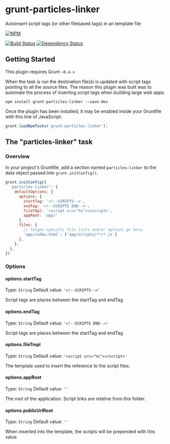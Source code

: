 # grunt-particles-linker

Autoinsert script tags (or other filebased tags) in an template file


[![NPM](https://nodei.co/npm/grunt-particles-linker.png?downloads=true)](https://nodei.co/npm/grunt-particles-linker/)

[![Build Status](https://travis-ci.org/mariocasciaro/grunt-particles-linker.png)](https://travis-ci.org/mariocasciaro/grunt-particles-linker) [![Dependency Status](https://david-dm.org/mariocasciaro/grunt-particles-linker.png)](https://david-dm.org/mariocasciaro/grunt-particles-linker)


## Getting Started
This plugin requires Grunt `~0.4.x`

When the task is run the destination file(s) is updated with script tags pointing to all the source files.
The reason this plugin was built was to automate the process of inserting script tags when building large web apps.

```shell
npm install grunt-particles-linker --save-dev
```

Once the plugin has been installed, it may be enabled inside your Gruntfile with this line of JavaScript:

```js
grunt.loadNpmTasks('grunt-particles-linker');
```

## The "particles-linker" task

### Overview
In your project's Gruntfile, add a section named `particles-linker` to the data object passed into `grunt.initConfig()`.

```js
grunt.initConfig({
  'particles-linker': {
    defaultOptions: {
      options: {
        startTag: '<!--SCRIPTS-->',
        endTag: '<!--SCRIPTS END-->',
        fileTmpl: '<script src="%s"></script>',
        appRoot: 'app/'
      },
      files: {
        // Target-specific file lists and/or options go here.
        'app/index.html': ['app/scripts/**/*.js']
      },
    },
  },
})
```

### Options

#### options.startTag
Type: `String`
Default value: `'<!--SCRIPTS-->'`

Script tags are places between the startTag and endTag

#### options.endTag
Type: `String`
Default value: `'<!--SCRIPTS END-->'`

Script tags are places between the startTag and endTag

#### options.fileTmpl
Type: `String`
Default value: `'<script src="%s"></script>'`

The template used to insert the reference to the script files.

#### options.appRoot
Type: `String`
Default value: `''`

The root of the application. Script links are relative from this folder.

#### options.publicUrlRoot
Type: `String`
Default value: `''`

When inserted into the template, the scripts will be prepended with this value




